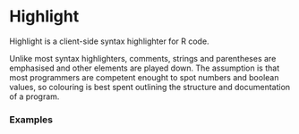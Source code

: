 
Highlight
================

Highlight is a client-side syntax highlighter for R code. 

Unlike most syntax highlighters, comments, strings and parentheses are emphasised and 
other elements are played down. The assumption is that most programmers are competent
enought to spot numbers and boolean values, so colouring is best spent 
outlining the structure and documentation of a program. 

### Examples

